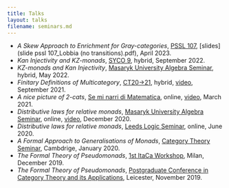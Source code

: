```yaml
---
title: Talks
layout: talks
filename: seminars.md
--- 
```

- _A Skew Approach to Enrichment for Gray-categories_, [PSSL 107](https://sites.google.com/view/pssl-107-athens?pli=1/), [slides](slide pssl 107_Lobbia (no transitions).pdf), April 2023. 
- _Kan Injectivity and KZ-monads_, [SYCO 9](https://www.cl.cam.ac.uk/events/syco/9/), hybrid, September 2022.
- _KZ-monads and Kan Injectivity_, [Masaryk University Algebra Seminar](http://www.math.muni.cz/~bourkej/BAS.html), hybrid, May 2022. 
- _Finitary Definitions of Multicategory_, [CT20->21](https://sites.google.com/view/ct2021/programme-speakers), hybrid, [video](https://www.youtube.com/watch?v=pPdhoaxCVGA&list=PLjdJCdYLZRbPqfdp27BRVMA0qSXnDHi_y&index=5), September 2021. 
- _A nice picture of 2-cats_, [Se mi narri di Matematica](https://euler.unipv.it/seminaridott/16_Lobbia.html), online, [video](https://euler.unipv.it/seminaridott/16_Lobbia.html#video), March 2021.
- _Distributive laws for relative monads_, [Masaryk University Algebra Seminar](http://www.math.muni.cz/~bourkej/BAS.html), online, [video](https://www.youtube.com/watch?v=0BbeMJ4vDD8), December 2020. 
- _Distributive laws for relative monads_, [Leeds Logic Seminar](http://www.math.muni.cz/~bourkej/BAS.html), online, June 2020. 
- _A Formal Approach to Generalisations of Monads_, [Category Theory Seminar](http://www.talks.cam.ac.uk/talk/index/138064), Cambdrige, January 2020. 
- _The Formal Theory of Pseudomonads_, [1st ItaCa Workshop](http://www.mat.unimi.it/users/itaca/), Milan, December 2019. 
- _The Formal Theory of Pseudomonads_, [Postgraduate Conference in Category Theory and its Applications](https://sites.google.com/view/pgr-ct-leics19/home), Leicester, November 2019. 
